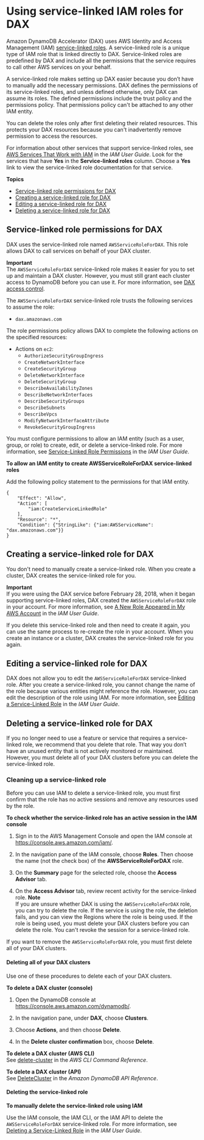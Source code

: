 # Using service\-linked IAM roles for DAX<a name="using-service-linked-roles"></a>

Amazon DynamoDB Accelerator \(DAX\) uses AWS Identity and Access Management \(IAM\) [service\-linked roles](https://docs.aws.amazon.com/IAM/latest/UserGuide/id_roles_terms-and-concepts.html#iam-term-service-linked-role)\. A service\-linked role is a unique type of IAM role that is linked directly to DAX\. Service\-linked roles are predefined by DAX and include all the permissions that the service requires to call other AWS services on your behalf\. 

A service\-linked role makes setting up DAX easier because you don’t have to manually add the necessary permissions\. DAX defines the permissions of its service\-linked roles, and unless defined otherwise, only DAX can assume its roles\. The defined permissions include the trust policy and the permissions policy\. That permissions policy can't be attached to any other IAM entity\.

You can delete the roles only after first deleting their related resources\. This protects your DAX resources because you can't inadvertently remove permission to access the resources\.

For information about other services that support service\-linked roles, see [AWS Services That Work with IAM](https://docs.aws.amazon.com/IAM/latest/UserGuide/reference_aws-services-that-work-with-iam.html) in the *IAM User Guide*\. Look for the services that have **Yes** in the **Service\-linked roles** column\. Choose a **Yes** link to view the service\-linked role documentation for that service\.

**Topics**
+ [Service\-linked role permissions for DAX](#service-linked-role-permissions)
+ [Creating a service\-linked role for DAX](#create-service-linked-role)
+ [Editing a service\-linked role for DAX](#edit-service-linked-role)
+ [Deleting a service\-linked role for DAX](#delete-service-linked-role)

## Service\-linked role permissions for DAX<a name="service-linked-role-permissions"></a>

DAX uses the service\-linked role named `AWSServiceRoleForDAX`\. This role allows DAX to call services on behalf of your DAX cluster\.

**Important**  
The `AWSServiceRoleForDAX` service\-linked role makes it easier for you to set up and maintain a DAX cluster\. However, you must still grant each cluster access to DynamoDB before you can use it\. For more information, see [DAX access control](DAX.access-control.md)\.

The `AWSServiceRoleForDAX` service\-linked role trusts the following services to assume the role:
+ `dax.amazonaws.com`

The role permissions policy allows DAX to complete the following actions on the specified resources:
+ Actions on `ec2`:
  + `AuthorizeSecurityGroupIngress`
  + `CreateNetworkInterface`
  + `CreateSecurityGroup`
  + `DeleteNetworkInterface`
  + `DeleteSecurityGroup`
  + `DescribeAvailabilityZones`
  + `DescribeNetworkInterfaces`
  + `DescribeSecurityGroups`
  + `DescribeSubnets`
  + `DescribeVpcs`
  + `ModifyNetworkInterfaceAttribute`
  + `RevokeSecurityGroupIngress`

You must configure permissions to allow an IAM entity \(such as a user, group, or role\) to create, edit, or delete a service\-linked role\. For more information, see [Service\-Linked Role Permissions](https://docs.aws.amazon.com/IAM/latest/UserGuide/using-service-linked-roles.html#service-linked-role-permissions) in the *IAM User Guide*\.

**To allow an IAM entity to create AWSServiceRoleForDAX service\-linked roles**

 Add the following policy statement to the permissions for that IAM entity\.

```
{
    "Effect": "Allow",
    "Action": [
        "iam:CreateServiceLinkedRole"
    ],
    "Resource": "*",
    "Condition": {"StringLike": {"iam:AWSServiceName": "dax.amazonaws.com"}}
}
```

## Creating a service\-linked role for DAX<a name="create-service-linked-role"></a>

You don't need to manually create a service\-linked role\. When you create a cluster, DAX creates the service\-linked role for you\. 

**Important**  
If you were using the DAX service before February 28, 2018, when it began supporting service\-linked roles, DAX created the `AWSServiceRoleForDAX` role in your account\. For more information, see [A New Role Appeared in My AWS Account](https://docs.aws.amazon.com/IAM/latest/UserGuide/troubleshoot_roles.html#troubleshoot_roles_new-role-appeared) in the *IAM User Guide*\.

If you delete this service\-linked role and then need to create it again, you can use the same process to re\-create the role in your account\. When you create an instance or a cluster, DAX creates the service\-linked role for you again\.

## Editing a service\-linked role for DAX<a name="edit-service-linked-role"></a>

DAX does not allow you to edit the `AWSServiceRoleForDAX` service\-linked role\. After you create a service\-linked role, you cannot change the name of the role because various entities might reference the role\. However, you can edit the description of the role using IAM\. For more information, see [Editing a Service\-Linked Role](https://docs.aws.amazon.com/IAM/latest/UserGuide/using-service-linked-roles.html#edit-service-linked-role) in the *IAM User Guide*\.

## Deleting a service\-linked role for DAX<a name="delete-service-linked-role"></a>

If you no longer need to use a feature or service that requires a service\-linked role, we recommend that you delete that role\. That way you don’t have an unused entity that is not actively monitored or maintained\. However, you must delete all of your DAX clusters before you can delete the service\-linked role\.

### Cleaning up a service\-linked role<a name="service-linked-role-review-before-delete"></a>

Before you can use IAM to delete a service\-linked role, you must first confirm that the role has no active sessions and remove any resources used by the role\.

**To check whether the service\-linked role has an active session in the IAM console**

1. Sign in to the AWS Management Console and open the IAM console at [https://console\.aws\.amazon\.com/iam/](https://console.aws.amazon.com/iam/)\.

1. In the navigation pane of the IAM console, choose **Roles**\. Then choose the name \(not the check box\) of the **AWSServiceRoleForDAX** role\.

1. On the **Summary** page for the selected role, choose the **Access Advisor** tab\.

1. On the **Access Advisor** tab, review recent activity for the service\-linked role\.
**Note**  
If you are unsure whether DAX is using the `AWSServiceRoleForDAX` role, you can try to delete the role\. If the service is using the role, the deletion fails, and you can view the Regions where the role is being used\. If the role is being used, you must delete your DAX clusters before you can delete the role\. You can't revoke the session for a service\-linked role\. 

If you want to remove the `AWSServiceRoleForDAX` role, you must first delete all of your DAX clusters\. 

#### Deleting all of your DAX clusters<a name="delete-service-linked-role.clusters"></a>

Use one of these procedures to delete each of your DAX clusters\. 

**To delete a DAX cluster \(console\)**

1. Open the DynamoDB console at [https://console\.aws\.amazon\.com/dynamodb/](https://console.aws.amazon.com/dynamodb/)\.

1. In the navigation pane, under **DAX**, choose **Clusters**\.

1. Choose **Actions**, and then choose **Delete**\.

1. In the **Delete cluster confirmation** box, choose **Delete**\.

**To delete a DAX cluster \(AWS CLI\)**  
See [delete\-cluster](https://docs.aws.amazon.com/cli/latest/reference/dax/delete-cluster.html) in the *AWS CLI Command Reference*\.

**To delete a DAX cluster \(API\)**  
See [DeleteCluster](https://docs.aws.amazon.com/amazondynamodb/latest/APIReference/API_dax_DeleteCluster.html) in the *Amazon DynamoDB API Reference*\.

#### Deleting the service\-linked role<a name="delete-service-linked-role.slr"></a>

**To manually delete the service\-linked role using IAM**

Use the IAM console, the IAM CLI, or the IAM API to delete the `AWSServiceRoleForDAX` service\-linked role\. For more information, see [Deleting a Service\-Linked Role](https://docs.aws.amazon.com/IAM/latest/UserGuide/using-service-linked-roles.html#delete-service-linked-role) in the *IAM User Guide*\.